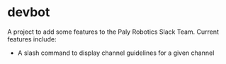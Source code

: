 # devbot

A project to add some features to the Paly Robotics Slack Team.  Current features include:

- A slash command to display channel guidelines for a given channel
